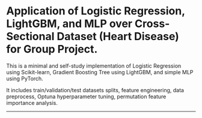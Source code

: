 # Application of Logistic Regression, LightGBM, and MLP over Cross-Sectional Dataset (Heart Disease) for Group Project.

This is a minimal and self-study implementation of Logistic Regression using Scikit-learn, Gradient Boosting Tree using LightGBM, and simple MLP using PyTorch.

It includes train/validation/test datasets splits, feature engineering, data preprocess, Optuna hyperparameter tuning, permutation feature importance analysis.

---